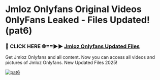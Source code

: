 # Jmloz Onlyfans Original Videos 0nlyFans Leaked - Files Updated! (pat6)

<h3>🔴 CLICK HERE 🌐==►► <a href="https://tinyurl.com/2m67pmp6" rel="nofollow">Jmloz Onlyfans Updated Files</a></h3>

Get Jmloz Onlyfans and all content. Now you can access all videos and pictures of Jmloz Onlyfans. New Updated Files 2025!

[![pat6](https://i.imgur.com/H4QAA4z.gif)](https://tinyurl.com/2m67pmp6)